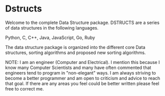 # Dstructs
Welcome to the complete Data Structure package.  DSTRUCTS are a series
of data structures in the following languages.

Python, C, C++, Java, JavaScript, Go, Ruby

The data structure package is organized into the different core Data
structures, sorting algorithms and proposed new sorting algorithms.

NOTE:  I am an engineer (Computer and Electrical).  I mention this because
I know many Computer Scientists and many have often commented that engineers
tend to program in "non-elegant" ways.  I am always striving to become a better
programmer and am open to criticism and advice to reach that goal.  If there
are any areas you feel could be better written please feel free to correct me.
